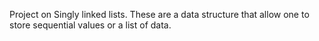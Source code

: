 Project on Singly linked lists.
These are a data structure that allow one to store sequential values
or a list of data.
